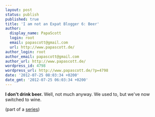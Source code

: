 ```yaml
---
layout: post
status: publish
published: true
title: 'I am not an Expat Blogger 6: Beer'
author:
  display_name: PapaScott
  login: root
  email: papascott@gmail.com
  url: http://www.papascott.de/
author_login: root
author_email: papascott@gmail.com
author_url: http://www.papascott.de/
wordpress_id: 4798
wordpress_url: http://www.papascott.de/?p=4798
date: '2012-07-25 08:03:34 +0200'
date_gmt: '2012-07-25 06:03:34 +0200'
---
```

<p><strong>I don't drink beer.</strong> Well, not much anyway. We used to, but we've now switched to wine.</p>
<p>(part of a <a href="http://www.papascott.de/archives/category/not-an-expat/">series</a>)</p>
